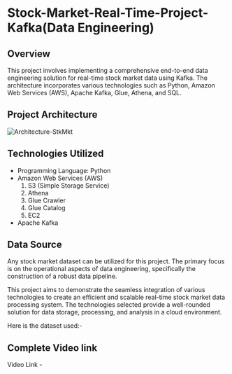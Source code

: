 # Stock-Market-Real-Time-Project-Kafka(Data Engineering)

## Overview
This project involves implementing a comprehensive end-to-end data engineering solution for real-time stock market data using Kafka. The architecture incorporates various technologies such as Python, Amazon Web Services (AWS), Apache Kafka, Glue, Athena, and SQL.

## Project Architecture 
![Architecture-StkMkt](https://github.com/ankit7anku/Stock-Market-Real-Time-Project-Kafka/assets/44068350/b340e580-5e66-4e6f-9371-6cb6db8a188f)


## Technologies Utilized
- Programming Language: Python
- Amazon Web Services (AWS)
  1. S3 (Simple Storage Service)
  2. Athena
  3. Glue Crawler
  4. Glue Catalog
  5. EC2
- Apache Kafka

## Data Source
Any stock market dataset can be utilized for this project. The primary focus is on the operational aspects of data engineering, specifically the construction of a robust data pipeline.

This project aims to demonstrate the seamless integration of various technologies to create an efficient and scalable real-time stock market data processing system. The technologies selected provide a well-rounded solution for data storage, processing, and analysis in a cloud environment.

Here is the dataset used:- 


## Complete Video link 

Video Link -
